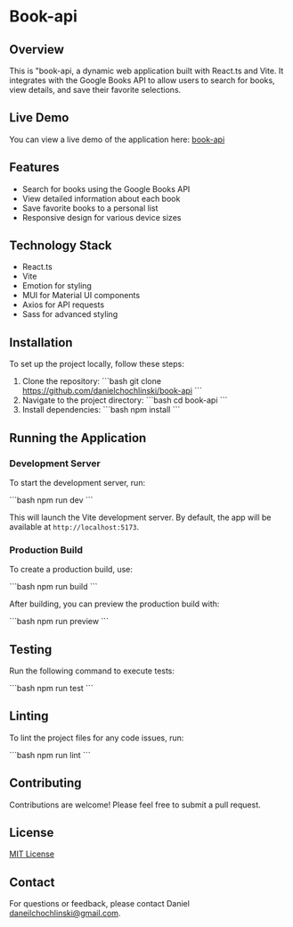# Book-api

## Overview

This is "book-api, a dynamic web application built with React.ts and Vite. It integrates with the Google Books API to allow users to search for books, view details, and save their favorite selections.

## Live Demo

You can view a live demo of the application here:
[book-api](https://book-idbk54hrg-danielchochlinski.vercel.app/)

## Features

- Search for books using the Google Books API
- View detailed information about each book
- Save favorite books to a personal list
- Responsive design for various device sizes

## Technology Stack

- React.ts
- Vite
- Emotion for styling
- MUI for Material UI components
- Axios for API requests
- Sass for advanced styling

## Installation

To set up the project locally, follow these steps:

1. Clone the repository:
   \```bash
   git clone https://github.com/danielchochlinski/book-api
   \```
2. Navigate to the project directory:
   \```bash
   cd book-api
   \```
3. Install dependencies:
   \```bash
   npm install
   \```

## Running the Application

### Development Server

To start the development server, run:

\```bash
npm run dev
\```

This will launch the Vite development server. By default, the app will be available at `http://localhost:5173`.

### Production Build

To create a production build, use:

\```bash
npm run build
\```

After building, you can preview the production build with:

\```bash
npm run preview
\```

## Testing

Run the following command to execute tests:

\```bash
npm run test
\```

## Linting

To lint the project files for any code issues, run:

\```bash
npm run lint
\```

## Contributing

Contributions are welcome! Please feel free to submit a pull request.

## License

[MIT License](LICENSE)

## Contact

For questions or feedback, please contact Daniel daneilchochlinski@gmail.com.
